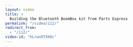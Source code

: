 ```yaml
---
layout: video
title: >
  Building the Bluetooth BoomBox kit from Parts Express
permalink: "/video/112/"
redirect_from:
  - "/112/"
video-id: "hLrwx0TX88c"
---
```

